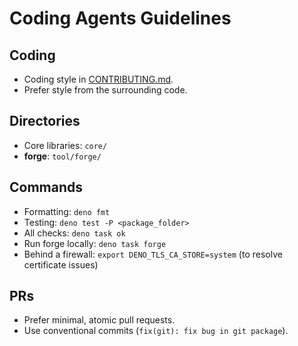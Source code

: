 # Coding Agents Guidelines

## Coding

- Coding style in [CONTRIBUTING.md](./CONTRIBUTING.md).
- Prefer style from the surrounding code.

## Directories

- Core libraries: `core/`
- **forge**: `tool/forge/`

## Commands

- Formatting: `deno fmt`
- Testing: `deno test -P <package_folder>`
- All checks: `deno task ok`
- Run forge locally: `deno task forge`
- Behind a firewall: `export DENO_TLS_CA_STORE=system` (to resolve certificate issues)

## PRs

- Prefer minimal, atomic pull requests.
- Use conventional commits (`fix(git): fix bug in git package`).
